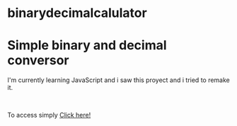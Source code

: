 # binarydecimalcalulator

<h1>Simple binary and decimal conversor</h1>
<p>I'm currently learning JavaScript and i saw this proyect and i tried to remake it.</p>
<br>
<p>To access simply <a href="https://rubenmrdev.github.io/binarydecimalcalulator/">Click here!</a></p>
